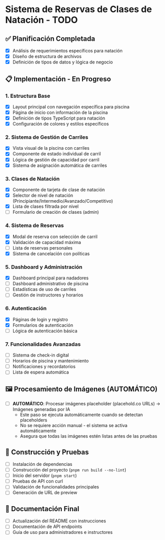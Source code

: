 # Sistema de Reservas de Clases de Natación - TODO

## ✅ Planificación Completada
- [x] Análisis de requerimientos específicos para natación
- [x] Diseño de estructura de archivos
- [x] Definición de tipos de datos y lógica de negocio

## 📋 Implementación - En Progreso

### 1. Estructura Base
- [x] Layout principal con navegación específica para piscina
- [x] Página de inicio con información de la piscina
- [x] Definición de tipos TypeScript para natación
- [x] Configuración de colores y estilos específicos

### 2. Sistema de Gestión de Carriles
- [x] Vista visual de la piscina con carriles
- [x] Componente de estado individual de carril
- [x] Lógica de gestión de capacidad por carril
- [x] Sistema de asignación automática de carriles

### 3. Clases de Natación
- [x] Componente de tarjeta de clase de natación
- [x] Selector de nivel de natación (Principiante/Intermedio/Avanzado/Competitivo)
- [x] Lista de clases filtrada por nivel
- [ ] Formulario de creación de clases (admin)

### 4. Sistema de Reservas
- [x] Modal de reserva con selección de carril
- [x] Validación de capacidad máxima
- [ ] Lista de reservas personales
- [x] Sistema de cancelación con políticas

### 5. Dashboard y Administración
- [x] Dashboard principal para nadadores
- [ ] Dashboard administrativo de piscina
- [ ] Estadísticas de uso de carriles
- [ ] Gestión de instructores y horarios

### 6. Autenticación
- [x] Páginas de login y registro
- [x] Formularios de autenticación
- [ ] Lógica de autenticación básica

### 7. Funcionalidades Avanzadas
- [ ] Sistema de check-in digital
- [ ] Horarios de piscina y mantenimiento
- [ ] Notificaciones y recordatorios
- [ ] Lista de espera automática

## 🖼️ Procesamiento de Imágenes (AUTOMÁTICO)
- [ ] **AUTOMÁTICO**: Procesar imágenes placeholder (placehold.co URLs) → Imágenes generadas por IA
  - Este paso se ejecuta automáticamente cuando se detectan placeholders
  - No se requiere acción manual - el sistema se activa automáticamente
  - Asegura que todas las imágenes estén listas antes de las pruebas

## 🔧 Construcción y Pruebas
- [ ] Instalación de dependencias
- [ ] Construcción del proyecto (`pnpm run build --no-lint`)
- [ ] Inicio del servidor (`pnpm start`)
- [ ] Pruebas de API con curl
- [ ] Validación de funcionalidades principales
- [ ] Generación de URL de preview

## 📝 Documentación Final
- [ ] Actualización del README con instrucciones
- [ ] Documentación de API endpoints
- [ ] Guía de uso para administradores e instructores